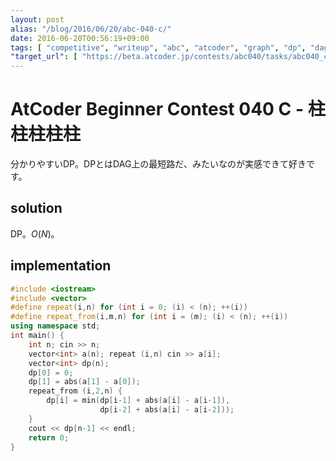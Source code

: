 ```yaml
---
layout: post
alias: "/blog/2016/06/20/abc-040-c/"
date: 2016-06-20T00:56:19+09:00
tags: [ "competitive", "writeup", "abc", "atcoder", "graph", "dp", "dag" ]
"target_url": [ "https://beta.atcoder.jp/contests/abc040/tasks/abc040_c" ]
---
```


# AtCoder Beginner Contest 040 C - 柱柱柱柱柱

分かりやすいDP。DPとはDAG上の最短路だ、みたいなのが実感できて好きです。

## solution

DP。$O(N)$。

## implementation

``` c++
#include <iostream>
#include <vector>
#define repeat(i,n) for (int i = 0; (i) < (n); ++(i))
#define repeat_from(i,m,n) for (int i = (m); (i) < (n); ++(i))
using namespace std;
int main() {
    int n; cin >> n;
    vector<int> a(n); repeat (i,n) cin >> a[i];
    vector<int> dp(n);
    dp[0] = 0;
    dp[1] = abs(a[1] - a[0]);
    repeat_from (i,2,n) {
        dp[i] = min(dp[i-1] + abs(a[i] - a[i-1]),
                    dp[i-2] + abs(a[i] - a[i-2]));
    }
    cout << dp[n-1] << endl;
    return 0;
}
```
